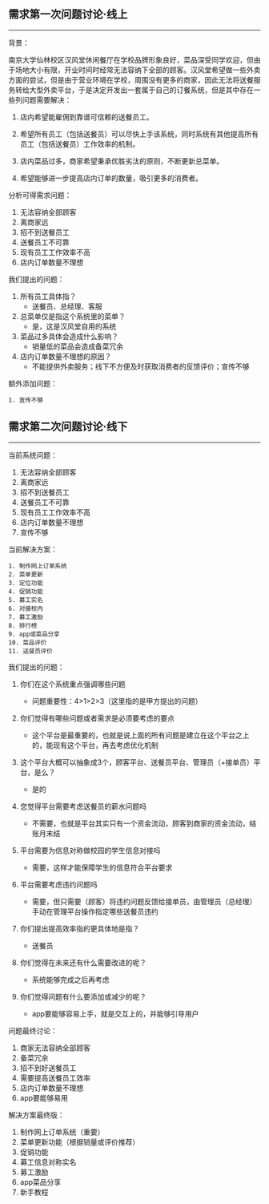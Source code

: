 <h2>需求第一次问题讨论·线上</h2>

----

背景：

南京大学仙林校区汉风堂休闲餐厅在学校品牌形象良好，菜品深受同学欢迎，但由于场地大小有限，开业时间时经常无法容纳下全部的顾客。汉风堂希望做一些外卖方面的尝试，但是由于营业环境在学校，周围没有更多的商家，因此无法将送餐服务转给大型外卖平台，于是决定开发出一套属于自己的订餐系统，但是其中存在一些列问题需要解决：

1. 店内希望能雇佣到靠谱可信赖的送餐员工。

2. 希望所有员工（包括送餐员）可以尽快上手该系统，同时系统有其他提高所有员工（包括送餐员）工作效率的机制。

3. 店内菜品过多，商家希望秉承优胜劣汰的原则，不断更新总菜单。

4. 希望能够进一步提高店内订单的数量，吸引更多的消费者。

分析可得需求问题：

1. 无法容纳全部顾客
2. 离商家远
3. 招不到送餐员工
4. 送餐员工不可靠
5. 现有员工工作效率不高
6. 店内订单数量不理想

我们提出的问题：

1. 所有员工具体指？
   - 送餐员、总经理、客服
2. 总菜单仅是指这个系统里的菜单？
   - 是，这是汉风堂自用的系统
3. 菜品过多具体会造成什么影响？
   - 销量低的菜品会造成备菜冗余
4. 店内订单数量不理想的原因？
   - 不能提供外卖服务；线下不方便及时获取消费者的反馈评价；宣传不够

额外添加问题：

 	1. 宣传不够



<h2>需求第二次问题讨论·线下</h2>

----

当前系统问题：

1. 无法容纳全部顾客
2. 离商家远
3. 招不到送餐员工
4. 送餐员工不可靠
5. 现有员工工作效率不高
6. 店内订单数量不理想
7. 宣传不够

当前解决方案：

 	1. 制作网上订单系统
 	2. 菜单更新
 	3. 定位功能
 	4. 促销功能
 	5. 募工实名
 	6. 对接校内
 	7. 募工激励
 	8. 排行榜
 	9. app或菜品分享
 	10. 菜品评价
 	11. 送餐员评价

我们提出的问题：

1. 你们在这个系统重点强调哪些问题
   - 问题重要性：4>1>2>3（这里指的是甲方提出的问题）
2. 你们觉得有哪些问题或者需求是必须要考虑的要点
   - 这个平台是最重要的，也就是说上面的所有问题是建立在这个平台之上的，能现有这个平台，再去考虑优化机制
3. 这个平台大概可以抽象成3个，顾客平台、送餐员平台、管理员（+接单员）平台，是么？
   - 是的
4. 您觉得平台需要考虑送餐员的薪水问题吗
   - 不需要，也就是平台其实只有一个资金流动，顾客到商家的资金流动，结账月末结

5. 平台需要为信息对称做校园的学生信息对接吗
   - 需要，这样才能保障学生的信息符合平台要求
6. 平台需要考虑违约问题吗
   - 需要，但只需要（顾客）将违约问题反馈给接单员，由管理员（总经理）手动在管理平台操作指定哪些送餐员违约
7. 你们提出提高效率指的更具体地是指？
   - 送餐员
8. 你们觉得在未来还有什么需要改进的呢？
   - 系统能够完成之后再考虑
9. 你们觉得问题有什么要添加或减少的呢？
   - app要能够容易上手，就是交互上的，并能够引导用户

问题最终讨论：

1. 商家无法容纳全部顾客
2. 备菜冗余
3. 招不到好送餐员工
4. 需要提高送餐员工效率
5. 店内订单数量不理想
6. app要能够易用

解决方案最终版：

1. 制作网上订单系统（重要）
2. 菜单更新功能（根据销量或评价推荐）
3. 促销功能
4. 募工信息对称实名
5. 募工激励
6. app菜品分享
7. 新手教程
